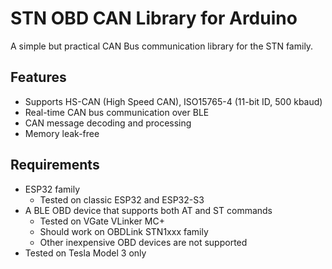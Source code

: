 # STN OBD CAN Library for Arduino

A simple but practical CAN Bus communication library for the STN family.

## Features

- Supports HS-CAN (High Speed CAN), ISO15765-4 (11-bit ID, 500 kbaud)
- Real-time CAN bus communication over BLE
- CAN message decoding and processing
- Memory leak-free

## Requirements

- ESP32 family
    - Tested on classic ESP32 and ESP32-S3
- A BLE OBD device that supports both AT and ST commands
    - Tested on VGate VLinker MC+
    - Should work on OBDLink STN1xxx family
    - Other inexpensive OBD devices are not supported
- Tested on Tesla Model 3 only
